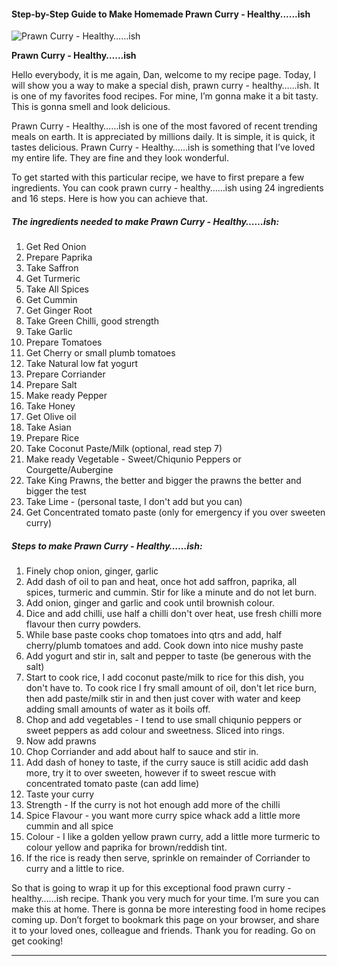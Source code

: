             

#### Step-by-Step Guide to Make Homemade Prawn Curry - Healthy......ish

![Prawn Curry - Healthy&hellip;&hellip;ish](https://img-global.cpcdn.com/recipes/4553458003214336/751x532cq70/prawn-curry-healthyish-recipe-main-photo.jpg)

**Prawn Curry - Healthy&hellip;&hellip;ish**

Hello everybody, it is me again, Dan, welcome to my recipe page. Today, I will show you a way to make a special dish, prawn curry - healthy……ish. It is one of my favorites food recipes. For mine, I’m gonna make it a bit tasty. This is gonna smell and look delicious.

Prawn Curry - Healthy……ish is one of the most favored of recent trending meals on earth. It is appreciated by millions daily. It is simple, it is quick, it tastes delicious. Prawn Curry - Healthy……ish is something that I’ve loved my entire life. They are fine and they look wonderful.

To get started with this particular recipe, we have to first prepare a few ingredients. You can cook prawn curry - healthy……ish using 24 ingredients and 16 steps. Here is how you can achieve that.

##### The ingredients needed to make Prawn Curry - Healthy……ish:

1.  Get Red Onion
2.  Prepare Paprika
3.  Take Saffron
4.  Get Turmeric
5.  Take All Spices
6.  Get Cummin
7.  Get Ginger Root
8.  Take Green Chilli, good strength
9.  Take Garlic
10.  Prepare Tomatoes
11.  Get Cherry or small plumb tomatoes
12.  Take Natural low fat yogurt
13.  Prepare Corriander
14.  Prepare Salt
15.  Make ready Pepper
16.  Take Honey
17.  Get Olive oil
18.  Take Asian
19.  Prepare Rice
20.  Take Coconut Paste/Milk (optional, read step 7)
21.  Make ready Vegetable - Sweet/Chiqunio Peppers or Courgette/Aubergine
22.  Take King Prawns, the better and bigger the prawns the better and bigger the test
23.  Take Lime - (personal taste, I don't add but you can)
24.  Get Concentrated tomato paste (only for emergency if you over sweeten curry)

##### Steps to make Prawn Curry - Healthy……ish:

1.  Finely chop onion, ginger, garlic
2.  Add dash of oil to pan and heat, once hot add saffron, paprika, all spices, turmeric and cummin. Stir for like a minute and do not let burn.
3.  Add onion, ginger and garlic and cook until brownish colour.
4.  Dice and add chilli, use half a chilli don't over heat, use fresh chilli more flavour then curry powders.
5.  While base paste cooks chop tomatoes into qtrs and add, half cherry/plumb tomatoes and add. Cook down into nice mushy paste
6.  Add yogurt and stir in, salt and pepper to taste (be generous with the salt)
7.  Start to cook rice, I add coconut paste/milk to rice for this dish, you don't have to. To cook rice I fry small amount of oil, don't let rice burn, then add paste/milk stir in and then just cover with water and keep adding small amounts of water as it boils off.
8.  Chop and add vegetables - I tend to use small chiqunio peppers or sweet peppers as add colour and sweetness. Sliced into rings.
9.  Now add prawns
10.  Chop Corriander and add about half to sauce and stir in.
11.  Add dash of honey to taste, if the curry sauce is still acidic add dash more, try it to over sweeten, however if to sweet rescue with concentrated tomato paste (can add lime)
12.  Taste your curry
13.  Strength - If the curry is not hot enough add more of the chilli
14.  Spice Flavour - you want more curry spice whack add a little more cummin and all spice
15.  Colour - I like a golden yellow prawn curry, add a little more turmeric to colour yellow and paprika for brown/reddish tint.
16.  If the rice is ready then serve, sprinkle on remainder of Corriander to curry and a little to rice.

So that is going to wrap it up for this exceptional food prawn curry - healthy……ish recipe. Thank you very much for your time. I’m sure you can make this at home. There is gonna be more interesting food in home recipes coming up. Don’t forget to bookmark this page on your browser, and share it to your loved ones, colleague and friends. Thank you for reading. Go on get cooking!

* * *